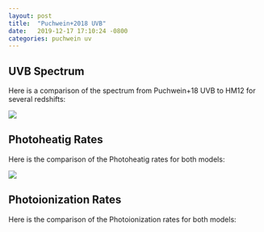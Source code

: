 ```yaml
---
layout: post
title:  "Puchwein+2018 UVB"
date:   2019-12-17 17:10:24 -0800
categories: puchwein uv
---
```


## UVB Spectrum

Here is a comparison of the spectrum from Puchwein+18 UVB to  HM12 for several redshifts:


<img src="{{ site.url }}assets/images/uvb_comparison_1.png"> 

## Photoheatig Rates

Here is the comparison of the Photoheatig rates for both models:


<img src="{{ site.url }}assets/images/heating_rates.png"> 

## Photoionization Rates


Here is the comparison of the Photoionization rates for both models: